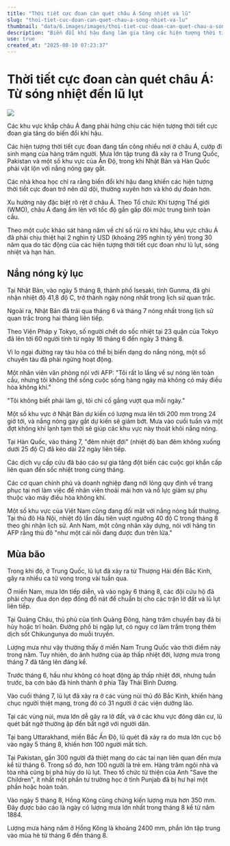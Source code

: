 ```yaml
---
title: "Thời tiết cực đoan càn quét châu Á Sóng nhiệt và lũ"
slug: "thoi-tiet-cuc-doan-can-quet-chau-a-song-nhiet-va-lu"
thumbnail: "data/6.images/images/thoi-tiet-cuc-doan-can-quet-chau-a-song-nhiet-va-lu.webp"
description: "Biến đổi khí hậu đang làm gia tăng các hiện tượng thời tiết cực đoan như sóng nhiệt và lũ lụt trên khắp châu Á, gây thiệt hại nghiêm trọng về người và của."
use: true
created_at: "2025-08-10 07:23:37"
---
```


# Thời tiết cực đoan càn quét châu Á: Từ sóng nhiệt đến lũ lụt

![](/images/20250809-16082633-bbc-000-1-view.webp)

Các khu vực khắp châu Á đang phải hứng chịu các hiện tượng thời tiết cực đoan gia tăng do biến đổi khí hậu.

Các hiện tượng thời tiết cực đoan đang tấn công nhiều nơi ở châu Á, cướp đi sinh mạng của hàng trăm người. Mưa lớn tập trung đã xảy ra ở Trung Quốc, Pakistan và một số khu vực của Ấn Độ, trong khi Nhật Bản và Hàn Quốc phải vật lộn với nắng nóng gay gắt.

Các nhà khoa học chỉ ra rằng biến đổi khí hậu đang khiến các hiện tượng thời tiết cực đoan trở nên dữ dội, thường xuyên hơn và khó dự đoán hơn.

Xu hướng này đặc biệt rõ rệt ở châu Á. Theo Tổ chức Khí tượng Thế giới (WMO), châu Á đang ấm lên với tốc độ gần gấp đôi mức trung bình toàn cầu.

Theo một cuộc khảo sát hàng năm về chỉ số rủi ro khí hậu, khu vực châu Á đã phải chịu thiệt hại 2 nghìn tỷ USD (khoảng 295 nghìn tỷ yên) trong 30 năm qua do tác động của các hiện tượng thời tiết cực đoan như lũ lụt, sóng nhiệt và hạn hán.

## Nắng nóng kỷ lục

Tại Nhật Bản, vào ngày 5 tháng 8, thành phố Isesaki, tỉnh Gunma, đã ghi nhận nhiệt độ 41,8 độ C, trở thành ngày nóng nhất trong lịch sử quan trắc.

Ngoài ra, Nhật Bản đã trải qua tháng 6 và tháng 7 nóng nhất trong lịch sử quan trắc trong hai tháng liên tiếp.

Theo Viện Pháp y Tokyo, số người chết do sốc nhiệt tại 23 quận của Tokyo đã lên tới 60 người tính từ ngày 16 tháng 6 đến ngày 3 tháng 8.

Vì lo ngại đường ray tàu hỏa có thể bị biến dạng do nắng nóng, một số chuyến tàu đã phải ngừng hoạt động.

Một nhân viên văn phòng nói với AFP: "Tôi rất lo lắng về sự nóng lên toàn cầu, nhưng tôi không thể sống cuộc sống hàng ngày mà không có máy điều hòa không khí."

"Tôi không biết phải làm gì, tôi chỉ cố gắng vượt qua mỗi ngày."

Một số khu vực ở Nhật Bản dự kiến ​​có lượng mưa lên tới 200 mm trong 24 giờ tới, và nắng nóng gay gắt dự kiến ​​sẽ giảm bớt. Mưa vào cuối tuần và một đợt không khí lạnh tạm thời sẽ giúp các khu vực này thoát khỏi nắng nóng.

Tại Hàn Quốc, vào tháng 7, "đêm nhiệt đới" (nhiệt độ ban đêm không xuống dưới 25 độ C) đã kéo dài 22 ngày liên tiếp.

Các dịch vụ cấp cứu đã báo cáo sự gia tăng đột biến các cuộc gọi khẩn cấp liên quan đến sốc nhiệt trong cùng tháng.

Các cơ quan chính phủ và doanh nghiệp đang nới lỏng quy định về trang phục tại nơi làm việc để nhân viên thoải mái hơn và nỗ lực giảm sự phụ thuộc vào máy điều hòa không khí.

Một số khu vực của Việt Nam cũng đang đối mặt với nắng nóng bất thường. Tại thủ đô Hà Nội, nhiệt độ lần đầu tiên vượt ngưỡng 40 độ C trong tháng 8 theo ghi nhận lịch sử. Anh Nam, một công nhân xây dựng, nói với hãng tin AFP rằng thủ đô "như một cái nồi đang được đun trên lửa."

## Mùa bão

Trong khi đó, ở Trung Quốc, lũ lụt đã xảy ra từ Thượng Hải đến Bắc Kinh, gây ra nhiều ca tử vong trong vài tuần qua.

Ở miền Nam, mưa lớn tiếp diễn, và vào ngày 6 tháng 8, các đội cứu hộ đã phải chạy đua dọn dẹp đống đổ nát để chuẩn bị cho các trận lở đất và lũ lụt liên tiếp.

Tại Quảng Châu, thủ phủ của tỉnh Quảng Đông, hàng trăm chuyến bay đã bị hủy hoặc trì hoãn. Đường phố bị ngập lụt, có nguy cơ làm trầm trọng thêm dịch sốt Chikungunya do muỗi truyền.

Lượng mưa như vậy thường thấy ở miền Nam Trung Quốc vào thời điểm này trong năm. Tuy nhiên, do ảnh hưởng của áp thấp nhiệt đới, lượng mưa trong tháng 7 đã tăng lên đáng kể.

Trước tháng 6, hầu như không có hoạt động áp thấp nhiệt đới, nhưng tuần trước, ba cơn bão đã hình thành ở phía Tây Thái Bình Dương.

Vào cuối tháng 7, lũ lụt đã xảy ra ở các vùng núi thủ đô Bắc Kinh, khiến hàng chục người thiệt mạng, trong đó có 31 người ở các viện dưỡng lão.

Tại các vùng núi, mưa lớn dễ gây ra lở đất, và ở các khu vực đông dân cư, lũ quét bất ngờ thường ập đến bất ngờ với người dân.

Tại bang Uttarakhand, miền Bắc Ấn Độ, lũ quét đã xảy ra do mưa lớn cục bộ vào ngày 5 tháng 8, khiến hơn 100 người mất tích.

Tại Pakistan, gần 300 người đã thiệt mạng do các tai nạn liên quan đến mưa kể từ tháng 6. Trong số đó, hơn 100 người là trẻ em. Hàng trăm ngôi nhà và tòa nhà cũng bị phá hủy do lũ lụt. Theo tổ chức từ thiện của Anh "Save the Children", ít nhất một phần tư trường học ở tỉnh Punjab đã bị hư hại một phần hoặc hoàn toàn.

Vào ngày 5 tháng 8, Hồng Kông cũng chứng kiến lượng mưa hơn 350 mm. Đây được báo cáo là ngày có lượng mưa lớn nhất trong tháng 8 kể từ năm 1884.

Lượng mưa hàng năm ở Hồng Kông là khoảng 2400 mm, phần lớn tập trung vào mùa hè từ tháng 6 đến tháng 8.
